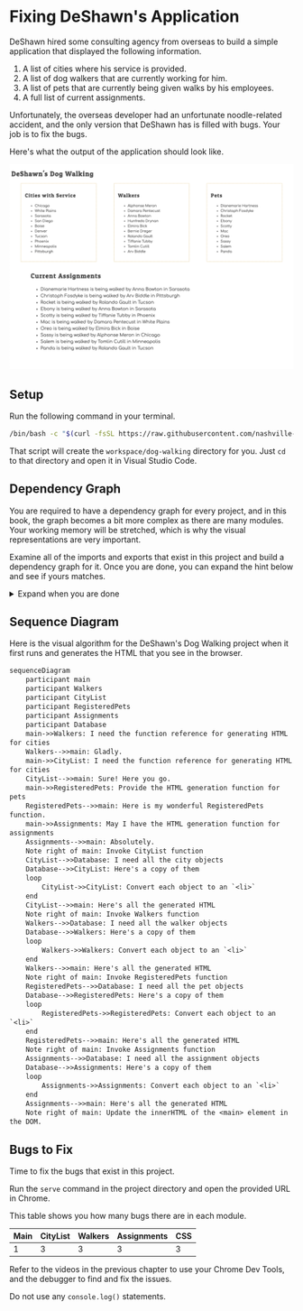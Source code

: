 # Fixing DeShawn's Application

DeShawn hired some consulting agency from overseas to build a simple application that displayed the following information.

1. A list of cities where his service is provided.
1. A list of dog walkers that are currently working for him.
1. A list of pets that are currently being given walks by his employees.
1. A full list of current assignments.

Unfortunately, the overseas developer had an unfortunate noodle-related accident, and the only version that DeShawn has is filled with bugs. Your job is to fix the bugs.

Here's what the output of the application should look like.

![](./images/deshawn-final.png)

## Setup

Run the following command in your terminal.

```sh
/bin/bash -c "$(curl -fsSL https://raw.githubusercontent.com/nashville-software-school/client-side-mastery/master/book-4-deshawns-dog-walking/chapters/scripts/deshawn-setup.sh)"
```

That script will create the `workspace/dog-walking` directory for you. Just `cd` to that directory and open it in Visual Studio Code.

## Dependency Graph

You are required to have a dependency graph for every project, and in this book, the graph becomes a bit more complex as there are many modules. Your working memory will be stretched, which is why the visual representations are very important.

Examine all of the imports and exports that exist in this project and build a dependency graph for it. Once you are done, you can expand the hint below and see if yours matches.

<details>
    <summary>Expand when you are done</summary>

```mermaid
graph TD;
    main-->Walkers-->database;
    main-->CityList-->database;
    main-->Assignments-->database;
    main-->RegisteredPets-->database;
```
</details>

## Sequence Diagram

Here is the visual algorithm for the DeShawn's Dog Walking project when it first runs and generates the HTML that you see in the browser.

```mermaid
sequenceDiagram
    participant main
    participant Walkers
    participant CityList
    participant RegisteredPets
    participant Assignments
    participant Database
    main->>Walkers: I need the function reference for generating HTML for cities
    Walkers-->>main: Gladly.
    main->>CityList: I need the function reference for generating HTML for cities
    CityList-->>main: Sure! Here you go.
    main->>RegisteredPets: Provide the HTML generation function for pets
    RegisteredPets-->>main: Here is my wonderful RegisteredPets function.
    main->>Assignments: May I have the HTML generation function for assignments
    Assignments-->>main: Absolutely.
    Note right of main: Invoke CityList function
    CityList-->>Database: I need all the city objects
    Database-->>CityList: Here's a copy of them
    loop
        CityList->>CityList: Convert each object to an `<li>`
    end
    CityList-->>main: Here's all the generated HTML
    Note right of main: Invoke Walkers function
    Walkers-->>Database: I need all the walker objects
    Database-->>Walkers: Here's a copy of them
    loop
        Walkers->>Walkers: Convert each object to an `<li>`
    end
    Walkers-->>main: Here's all the generated HTML
    Note right of main: Invoke RegisteredPets function
    RegisteredPets-->>Database: I need all the pet objects
    Database-->>RegisteredPets: Here's a copy of them
    loop
        RegisteredPets->>RegisteredPets: Convert each object to an `<li>`
    end
    RegisteredPets-->>main: Here's all the generated HTML
    Note right of main: Invoke Assignments function
    Assignments-->>Database: I need all the assignment objects
    Database-->>Assignments: Here's a copy of them
    loop
        Assignments->>Assignments: Convert each object to an `<li>`
    end
    Assignments-->>main: Here's all the generated HTML
    Note right of main: Update the innerHTML of the <main> element in the DOM.
```

## Bugs to Fix

Time to fix the bugs that exist in this project.

Run the `serve` command in the project directory and open the provided URL in Chrome.

This table shows you how many bugs there are in each module.

| Main | CityList | Walkers | Assignments | CSS |
|---|---|---|---|---|
| 1 | 3 | 3 | 3 | 3 |

Refer to the videos in the previous chapter to use your Chrome Dev Tools, and the debugger to find and fix the issues.

Do not use any `console.log()` statements.